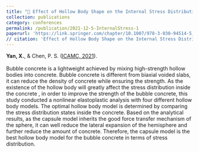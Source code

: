 ```yaml
---
title: "🔹 Effect of Hollow Body Shape on the Internal Stress Distribution of Bubble Concrete"
collection: publications
category: conferences
permalink: /publication/2021-12-5-InternalStress-1
paperurl: 'https://link.springer.com/chapter/10.1007/978-3-030-94514-5_23'
// citation: 'Effect of Hollow Body Shape on the Internal Stress Distribution of Bubble Concrete. <br> Yan, X., & Chen, P. S. (2021). International Conference on Architecture, Materials and Construction (pp. 223-229).'
---
```

**Yan, X.**, & Chen, P. S. ([ICAMC, 2021](https://link.springer.com/chapter/10.1007/978-3-030-94514-5_23)). <br><br>
Bubble concrete is a lightweight achieved by mixing high-strength hollow bodies into concrete. Bubble concrete 
is different from biaxial voided slabs, it can reduce the density of concrete while ensuring the strength. 
As the existence of the hollow body will greatly affect the stress distribution inside the concrete , in order to improve 
the strength of the bubble concrete, this study conducted a nonlinear elastoplastic analysis with four different 
hollow body models. The optimal hollow body model is determined by comparing the stress distribution states inside the concrete. 
Based on the analytical results, as the capsule model inherits the good force transfer mechanism of the sphere, it can well 
reduce the lateral expansion of the hemisphere and further reduce the amount of concrete. Therefore, the capsule model is the best 
hollow body model for the bubble concrete in terms of stress distribution.
